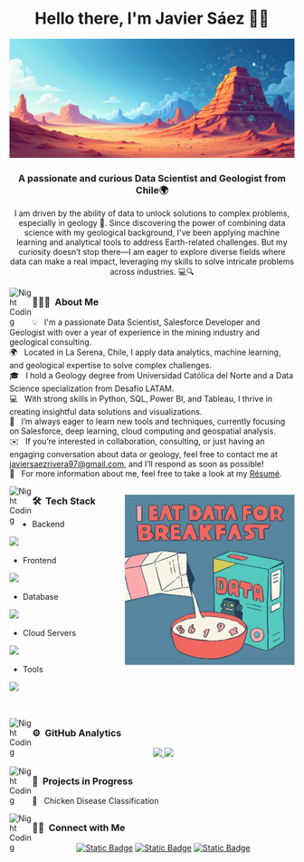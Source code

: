 <h1 align="center">Hello there, I'm Javier Sáez 👋🚀 </h1>

![Javier_Saez_Banner](https://github.com/JSaez97/JSaez97/blob/assets/Javier_Saez_Banner.png)

<h3 align="center">A passionate and curious Data Scientist and Geologist from Chile🌍</h3>
<p align="center"> I am driven by the ability of data to unlock solutions to complex problems, especially in geology 🌋. Since discovering the power of combining data science with my geological background, I've been applying machine learning and analytical tools to address Earth-related challenges. But my curiosity doesn’t stop there—I am eager to explore diverse fields where data can make a real impact, leveraging my skills to solve intricate problems across industries. 💻🔍</p>
<p align="center"> 
</p>

<img alt="Night Coding" src="./assets/Hand%20Wave.gif" width='40' align="left"/><h2></h2>

### 👨🏻‍💻 &nbsp;About Me

💡  &nbsp;I'm a passionate Data Scientist, Salesforce Developer and Geologist with over a year of experience in the mining industry and geological consulting.\
🌍  &nbsp;Located in La Serena, Chile, I apply data analytics, machine learning, and geological expertise to solve complex challenges.\
🎓  &nbsp;I hold a Geology degree from Universidad Católica del Norte and a Data Science specialization from Desafío LATAM.\
💻  &nbsp;With strong skills in Python, SQL, Power BI, and Tableau, I thrive in creating insightful data solutions and visualizations.\
🚀  &nbsp;I’m always eager to learn new tools and techniques, currently focusing on Salesforce, deep learning, cloud computing and geospatial analysis.\
✉️  &nbsp;If you’re interested in collaboration, consulting, or just having an engaging conversation about data or geology, feel free to contact me at javiersaezrivera97@gmail.com, and I’ll respond as soon as possible!\
📄  &nbsp;For more information about me, feel free to take a look at my [Résumé](https://drive.google.com/file/d/1kezXLQeboyABixeKhyAZMQsGaPeddLaT/view?usp=drive_link).

<img alt="Night Coding" src="./assets/Hand%20Wave.gif" width='40' align="left"/><h2></h2>
<img alt="Night Coding" src="https://raw.githubusercontent.com/JSaez97/JSaez97/refs/heads/assets/giphydata.webp" align="right" width="300" height="auto"/>

### 🛠 &nbsp;Tech Stack

- Backend
<p align="left">
  <a href="https://skillicons.dev">
    <img src="https://skillicons.dev/icons?i=java,py,flask,fastapi,pytorch,sklearn, tensorflow" />
  </a>
</p>

- Frontend
<p align="left">
  <a href="https://skillicons.dev">
    <img src="https://skillicons.dev/icons?i=js,html,css" />
  </a>
</p>

- Database
<p align="left">
  <a href="https://skillicons.dev">
    <img src="https://skillicons.dev/icons?i=mongodb,mysql,postgresql" />
  </a>
</p>

- Cloud Servers
<p align="left">
  <a href="https://skillicons.dev">
    <img src="https://skillicons.dev/icons?i=gcp" />
  </a>
</p>

- Tools
<p align="left">
  <a href="https://skillicons.dev">
    <img src="https://skillicons.dev/icons?i=git,github,docker,vscode,anaconda" />
  </a>
</p>

<br/>

<img alt="Night Coding" src="./assets/Hand%20Wave.gif" width='40' align="left"/><h2></h2>

### ⚙️ &nbsp;GitHub Analytics

<p align="center">
<a href="https://github.com/JSaez97">
  <img height="180em" src="https://github-readme-stats-eight-theta.vercel.app/api?username=JSaez97&show_icons=true&theme=algolia&include_all_commits=true&count_private=true"/>
  <img height="180em" src="https://github-readme-stats-eight-theta.vercel.app/api/top-langs/?username=JSaez97&layout=compact&langs_count=8&theme=algolia"/></a>
</p>

<img alt="Night Coding" src="./assets/Hand%20Wave.gif" width='40' align="left"/><h2></h2>

### 🧪 &nbsp;Projects in Progress

🐓  &nbsp;Chicken Disease Classification

<img alt="Night Coding" src="./assets/Hand%20Wave.gif" width='40' align="left"/><h2></h2>

### 🤝🏻 &nbsp;Connect with Me

<p align="center">
<a href="https://linkedin.com/in/javiersaezr"><img alt="Static Badge" src="https://img.shields.io/badge/Javier%20S%C3%A1ez-blue?logo=linkedin&link=https%3A%2F%2Fwww.linkedin.com%2Fin%2Fjaviersaezr%2F"></a>
<a href="https://www.salesforce.com/trailblazer/jsaez97"><img alt="Static Badge" src="https://img.shields.io/badge/Javier%20S%C3%A1ez-lightblue?logo=salesforce&link=https%3A%2F%2Fwww.salesforce.com%2Ftrailblazer%2Fjsaez97"></a>
<a href="mailto:javiersaezrivera97@gmail.com"><img alt="Static Badge" src="https://img.shields.io/badge/Javier%20S%C3%A1ez-orange?logo=gmail&logoColor=white&color=orange"></a>
</p>

